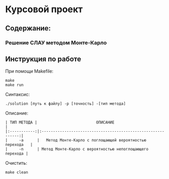 # Курсовой проект

## Содержание:

### Решение СЛАУ методом Монте-Карло


## Инструкция по работе

При помощи Makefile:

```
make
make run
```

Синтаксис:

```
./solution [путь к файлу] -p [точность] -[тип метода]     
```

Описание:

```
| ТИП МЕТОДА |                          ОПИСАНИЕ                      |
|:-----------:|:------------------------------------------------------------:|
|     -a      |   Метод Монте-Карло с поглощающей вероятностью перехода   |
|     -n      | Метод Монте-Карло с вероятностью непоглощающего перехода |
```

Очистить:

```
make clean
```
